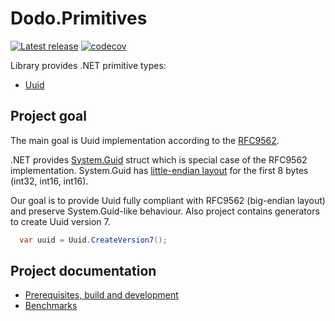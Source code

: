 # Dodo.Primitives

[![Latest release](https://img.shields.io/badge/nuget-4.0.0-blue?&kill_cache=1)](https://www.nuget.org/packages/Dodo.Primitives/4.0.0)
[![codecov](https://codecov.io/gh/dodobrands/primitives/graph/badge.svg?token=7ILQPREIVA)](https://codecov.io/gh/dodobrands/primitives)

Library provides .NET primitive types:

- [Uuid](./src/Dodo.Primitives/Uuid.cs)

## Project goal

The main goal is Uuid implementation according to the [RFC9562](https://www.rfc-editor.org/rfc/rfc9562.html).

.NET provides [System.Guid](https://docs.microsoft.com/en-us/dotnet/api/system.guid) struct which is special case of the RFC9562 implementation. System.Guid has [little-endian layout](https://github.com/dotnet/runtime/blob/v9.0.0/src/libraries/System.Private.CoreLib/src/System/Guid.cs#L44-L46) for the first 8 bytes (int32, int16, int16).

Our goal is to provide Uuid fully compliant with RFC9562 (big-endian layout) and preserve System.Guid-like behaviour. 
Also project contains generators to create Uuid version 7.

  ```csharp
    var uuid = Uuid.CreateVersion7();
  ```

## Project documentation

- [Prerequisites, build and development](https://github.com/dodobrands/primitives/wiki/Prerequisites,-build-and-development)
- [Benchmarks](https://github.com/dodobrands/primitives/wiki/Benchmarks)
